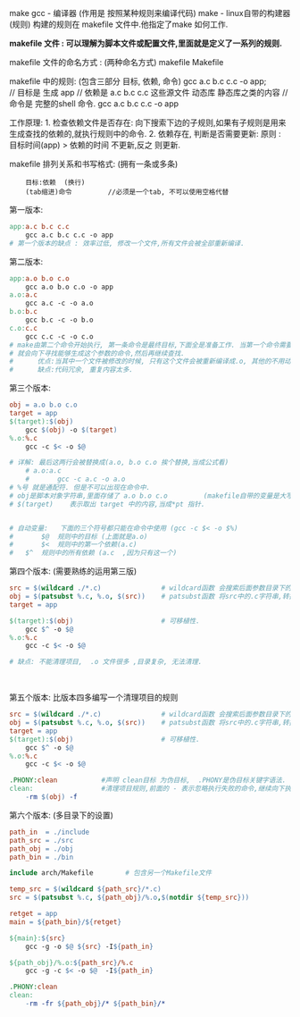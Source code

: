 

make
    gcc  - 编译器   (作用是 按照某种规则来编译代码)
    make - linux自带的构建器   (规则)
          构建的规则在 makefile 文件中.他指定了make 如何工作.

**makefile 文件 :  可以理解为脚本文件或配置文件,里面就是定义了一系列的规则.**



makefile 文件的命名方式 : (两种命名方式)
    makefile
    Makefile

makefile 中的规则:  (包含三部分 目标, 依赖, 命令)
    gcc a.c b.c c.c -o app;     
      // 目标是 生成 app
      // 依赖是 a.c b.c c.c 这些源文件 动态库 静态库之类的内容
      // 命令是 完整的shell 命令.  gcc a.c b.c c.c -o app  

 工作原理:
        1. 检查依赖文件是否存在:
           向下搜索下边的子规则,如果有子规则是用来生成查找的依赖的,就执行规则中的命令.
            2. 依赖存在, 判断是否需要更新:
           原则 : 目标时间(app) > 依赖的时间     不更新,反之   则更新.


makefile 排列关系和书写格式: (拥有一条或多条)
        
        目标:依赖  (换行)   
        (tab缩进)命令         //必须是一个tab, 不可以使用空格代替

第一版本: 

```makefile
app:a.c b.c c.c
	gcc a.c b.c c.c -o app
# 第一个版本的缺点 : 效率过低, 修改一个文件,所有文件会被全部重新编译.
```

第二版本:

```makefile
app:a.o b.o c.o
	gcc a.o b.o c.o -o app 
a.o:a.c
	gcc a.c -c -o a.o
b.o:b.c
	gcc b.c -c -o b.o
c.o:c.c
	gcc c.c -c -o c.o
# make由第二个命令开始执行, 第一条命令是最终目标,下面全是准备工作. 当第一个命令需要哪个参数的时候
# 就会向下寻找能够生成这个参数的命令,然后再继续查找. 
#      优点:当其中一个文件被修改的时候, 只有这个文件会被重新编译成.o, 其他的不用动, 非常有效率和节约时间.
#      缺点:代码冗余, 重复内容太多.
```


第三个版本:  

```makefile
obj = a.o b.o c.o
target = app
$(target):$(obj)
	gcc $(obj) -o $(target)
%.o:%.c
	gcc -c $< -o $@

# 详解: 最后这两行会被替换成(a.o, b.o c.o 挨个替换,当成公式看)
	# a.o:a.c
	#		gcc -c a.c -o a.o
# %号 就是通配符. 但是不可以出现在命令中.
# obj是脚本对象字符串,里面存储了 a.o b.o c.o         (makefile自带的变量是大写的,小心冲突)
# $(target)    表示取出 target 中的内容,当成*pt 指针.


# 自动变量:   下面的三个符号都只能在命令中使用 (gcc -c $< -o $%)
#		$@  规则中的目标 (上面就是a.o)
#		$<  规则中的第一个依赖(a.c)
#   $^  规则中的所有依赖 (a.c  ,因为只有这一个)
```



 第四个版本: (需要熟练的运用第三版)

```makefile
src = $(wildcard ./*.c)               # wildcard函数 会搜索后面参数目录下的所有.c文件,来返回
obj = $(patsubst %.c, %.o, $(src))    # patsubst函数 将src中的.c字符串,转换为.o 来返回  
target = app

$(target):$(obj)                      # 可移植性.
	gcc $^ -o $@
%.o:%.c
	gcc -c $< -o $@

# 缺点: 不能清理项目,  .o 文件很多 ,目录复杂, 无法清理.
```

​    

 第五个版本:  比版本四多编写一个清理项目的规则

```makefile
src = $(wildcard ./*.c)               # wildcard函数 会搜索后面参数目录下的所有.c文件,来返回
obj = $(patsubst %.c, %.o, $(src))    # patsubst函数 将src中的.c字符串,转换为.o 来返回  
target = app
$(target):$(obj)                      # 可移植性.
	gcc $^ -o $@
%.o:%.c
	gcc -c $< -o $@

.PHONY:clean           #声明 clean目标 为伪目标,  .PHONY是伪目标关键字语法.
clean:                 #清理项目规则,前面的 - 表示忽略执行失败的命令,继续向下执行其余命令.
	-rm $(obj) -f
```



 第六个版本: (多目录下的设置)

```makefile
path_in  = ./include
path_src = ./src
path_obj = ./obj
path_bin = ./bin

include arch/Makefile        # 包含另一个Makefile文件

temp_src = $(wildcard ${path_src}/*.c)
src = $(patsubst %.c, ${path_obj}/%.o,$(notdir ${temp_src}))

retget = app
main = ${path_bin}/${retget}

${main}:${src}
	gcc -g -o $@ ${src} -I${path_in} 

${path_obj}/%.o:${path_src}/%.c
	gcc -g -c $< -o $@  -I${path_in}

.PHONY:clean
clean:
	-rm -fr ${path_obj}/* ${path_bin}/*
```


